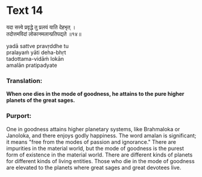 # Text 14

यदा सत्त्वे प्रवृद्धे तु प्रलयं याति देहभृत् ।  
तदोत्तमविदां लोकानमलान्प्रतिपद्यते ॥१४॥

yadā sattve pravṛddhe tu  
pralayaḿ yāti deha-bhṛt  
tadottama-vidāḿ lokān  
amalān pratipadyate



### Translation:

**When one dies in the mode of goodness, he attains to the pure higher planets of the great sages.**

### Purport:

One in goodness attains higher planetary systems, like Brahmaloka or Janoloka, and there enjoys godly happiness. The word amalan is significant; it means "free from the modes of passion and ignorance." There are impurities in the material world, but the mode of goodness is the purest form of existence in the material world. There are different kinds of planets for different kinds of living entities. Those who die in the mode of goodness are elevated to the planets where great sages and great devotees live.